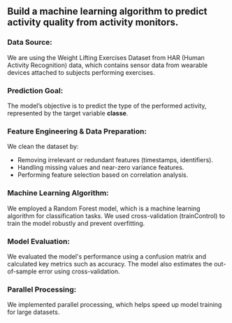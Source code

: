## Build a machine learning algorithm to predict activity quality from activity monitors. 

### Data Source:

We are using the Weight Lifting Exercises Dataset from HAR (Human Activity Recognition) data, which contains sensor data from wearable devices attached to subjects performing exercises.

### Prediction Goal:

The model’s objective is to predict the type of the performed activity, represented by the target variable **classe**.

### Feature Engineering & Data Preparation:

We clean the dataset by:
 - Removing irrelevant or redundant features (timestamps, identifiers).
 - Handling missing values and near-zero variance features.
 - Performing feature selection based on correlation analysis.

### Machine Learning Algorithm:

We employed a Random Forest model, which is a machine learning algorithm for classification tasks.
We used cross-validation (trainControl) to train the model robustly and prevent overfitting.

### Model Evaluation:

We evaluated the model's performance using a confusion matrix and calculated key metrics such as accuracy.
The model also estimates the out-of-sample error using cross-validation.

### Parallel Processing:

We implemented parallel processing, which helps speed up model training for large datasets.
